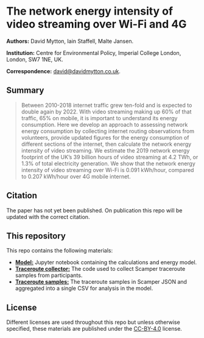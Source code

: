 # The network energy intensity of video streaming over Wi-Fi and 4G

**Authors:** David Mytton, Iain Staffell, Malte Jansen.

**Institution:** Centre for Environmental Policy, Imperial College London,
London, SW7 1NE, UK.

**Correspondence:** <david@davidmytton.co.uk>.

## Summary

> Between 2010-2018 internet traffic grew ten-fold and is expected to double
> again by 2022. With video streaming making up 60% of that traffic, 65% on
> mobile, it is important to understand its energy consumption. Here we develop
> an approach to assessing network energy consumption by collecting internet
> routing observations from volunteers, provide updated figures for the energy
> consumption of different sections of the internet, then calculate the network
> energy intensity of video streaming. We estimate the 2019 network energy
> footprint of the UK’s 39 billion hours of video streaming at 4.2 TWh, or 1.3%
> of total electricity generation. We show that the network energy intensity of
> video streaming over Wi-Fi is 0.091 kWh/hour, compared to 0.207 kWh/hour over
> 4G mobile internet.

## Citation

The paper has not yet been published. On publication this repo will be updated
with the correct citation.

## This repository

This repo contains the following materials:

* [**Model:**](/model/) Jupyter notebook containing the calculations and energy
  model.
* [**Traceroute collector:**](/traceroute-collector/) The code used to collect
  Scamper traceroute samples from participants.
* [**Traceroute samples:**](/traceroute-samples/) The traceroute samples in
  Scamper JSON and aggregated into a single CSV for analysis in the model.

## License

Different licenses are used throughout this repo but unless otherwise
specified, these materials are published under the
[CC-BY-4.0](https://creativecommons.org/licenses/by/4.0/) license.
